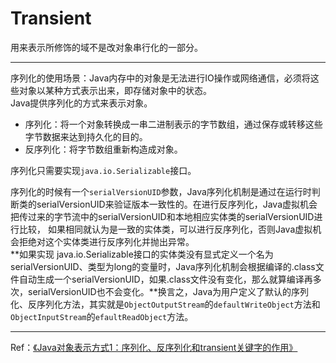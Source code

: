 # Transient

用来表示所修饰的域不是改对象串行化的一部分。

---

序列化的使用场景：Java内存中的对象是无法进行IO操作或网络通信，必须将这些对象以某种方式表示出来，即存储对象中的状态。  
Java提供序列化的方式来表示对象。

* 序列化：将一个对象转换成一串二进制表示的字节数组，通过保存或转移这些字节数据来达到持久化的目的。
* 反序列化：将字节数组重新构造成对象。

序列化只需要实现`java.io.Serializable`接口。

序列化的时候有一个`serialVersionUID`参数，Java序列化机制是通过在运行时判断类的serialVersionUID来验证版本一致性的。在进行反序列化，Java虚拟机会把传过来的字节流中的serialVersionUID和本地相应实体类的serialVersionUID进行比较， 如果相同就认为是一致的实体类，可以进行反序列化，否则Java虚拟机会拒绝对这个实体类进行反序列化并抛出异常。  
**如果实现 java.io.Serializable接口的实体类没有显式定义一个名为serialVersionUID、类型为long的变量时，Java序列化机制会根据编译的.class文件自动生成一个serialVersionUID，如果.class文件没有变化，那么就算编译再多 次，serialVersionUID也不会变化。**换言之，Java为用户定义了默认的序列化、反序列化方法，其实就是`ObjectOutputStream`的`defaultWriteObject`方法和`ObjectInputStream`的`efaultReadObject`方法。

---

Ref：[《Java对象表示方式1：序列化、反序列化和transient关键字的作用》](https://www.cnblogs.com/szlbm/p/5504166.html)
